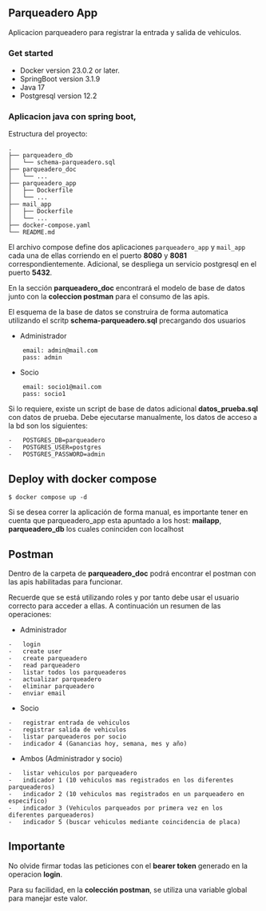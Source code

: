 ## Parqueadero App
Aplicacion parqueadero para registrar la entrada y salida de vehiculos.

### Get started

-   Docker version 23.0.2 or later.
-   SpringBoot version 3.1.9
-   Java 17
-   Postgresql version 12.2

### Aplicacion java con spring boot, 

Estructura del proyecto:
```
.
├── parqueadero_db
│   └── schema-parqueadero.sql
├── parqueadero_doc
│   └── ...
├── parqueadero_app
│   ├── Dockerfile
│   └── ...
├── mail_app
│   ├── Dockerfile
│   └── ...
├── docker-compose.yaml
└── README.md
```

El archivo compose define dos aplicaciones `parqueadero_app` y `mail_app` cada una de ellas corriendo en el puerto **8080** y **8081** correspondientemente. Adicional, se despliega un servicio postgresql en el puerto **5432**.

En la sección **parqueadero_doc** encontrará el modelo de base de datos junto con la **coleccion postman** para el consumo de las apis.

El esquema de la base de datos se construira de forma automatica utilizando el scritp **schema-parqueadero.sql** precargando dos usuarios 
-   Administrador
```
    email: admin@mail.com
    pass: admin
```
-   Socio
```
    email: socio1@mail.com
    pass: socio1
```

Si lo requiere, existe un script de base de datos adicional **datos_prueba.sql** con datos de prueba. Debe ejecutarse manualmente, los datos de acceso a la bd son los siguientes:
```
-   POSTGRES_DB=parqueadero
-   POSTGRES_USER=postgres
-   POSTGRES_PASSWORD=admin
```
## Deploy with docker compose

```
$ docker compose up -d
```

Si se desea correr la aplicación de forma manual, es importante tener en cuenta que parqueadero_app esta apuntado a los host: **mailapp**, **parqueadero_db** los cuales coninciden con localhost

## Postman 
Dentro de la carpeta de **parqueadero_doc** podrá encontrar el postman con las apis habilitadas para funcionar.

Recuerde que se está utilizando roles y por tanto debe usar el usuario correcto para acceder a ellas. A continuación un resumen de las operaciones:
-   Administrador
```
-   login
-   create user
-   create parqueadero
-   read parqueadero
-   listar todos los parqueaderos
-   actualizar parqueadero
-   eliminar parqueadero
-   enviar email

```
- Socio
```
-   registrar entrada de vehiculos
-   registrar salida de vehiculos
-   listar parqueaderos por socio
-   indicador 4 (Ganancias hoy, semana, mes y año)
```
-   Ambos (Administrador y socio)
```
-   listar vehiculos por parqueadero
-   indicador 1 (10 vehiculos mas registrados en los diferentes parqueaderos)
-   indicador 2 (10 vehiculos mas registrados en un parqueadero en especifico)
-   indicador 3 (Vehiculos parqueados por primera vez en los diferentes parqueaderos)
-   indicador 5 (buscar vehiculos mediante coincidencia de placa)
```


## Importante
No olvide firmar todas las peticiones con el **bearer token** generado en la operacion **login**.

Para su facilidad, en la **colección postman**, se utiliza una variable global para manejar este valor.